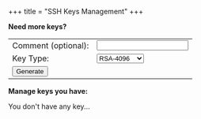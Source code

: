 +++
title = "SSH Keys Management"
+++
<script src="/js/api.js" defer> </script>
<script src="/js/keys.js" defer> </script>

**Need more keys?**
<table>
    <tbody>
        <tr>
            <td>Comment&nbsp;(optional):</td>
            <td><input id="key-comment" type="text"" /></td>
        </tr>
        <tr>
            <td>Key Type:</td>
            <td>
                <select id="key-type">
                    <option value="rsa-2048">RSA-2048</option>
                    <option value="rsa-4096" selected="true">RSA-4096</option>
                    <option value="ecdsa-256">ECDSA-256</option>
                    <option value="ecdsa-384">ECDSA-384</option>
                    <option value="ecdsa-521">ECDSA-521</option>
                    <option value="ed25519">Ed25519</option>
                </select>
            </td>
        </tr>
        <tr>
            <td><input type="button" value="Generate" onclick="tproxy.Ui(GenKey)"/></td>
        </tr>
    <tbody>
</table>

**Manage keys you have:**
<div id="nokeys">You don't have any key...</div>
<table>
    <tbody id="tbody">
        <tr id="template" hidden><td>
            <table>
                <tbody>
                    <tr>
                        <td>
                            <input id="add.enable" type="checkbox"/>
                            Enable this key
                        </td>
                        <td>
                            <input id="add.delete" type="button" value="Delete this Key"/>
                        </td>
                    </tr>
                    <tr>
                        <td>
			    Comment:</td><td><input id="add.comment" type="text""/>
                            <input id="add.sendcomment" type="button" value="Update"/>
                        </td>
                    </tr>
                    <tr>
                        <td>Key Type:</td><td><div id="add.type"/></td>
                    </tr>
                    <tr>
                        <td>SHA-256&nbsp;fingerprint:</td>
                        <td><div id="add.sha256"/></td>
                    </tr>
                    <tr>
                        <td>MD5&nbsp;fingerprint:</td>
                        <td><div id="add.md5"/></td>
                    </tr>
                    <tr>
                        <td colspan=2>**Public Key**</td>
                    </tr>
                    <tr>
                        <td colspan=2>Add it into the the **authorized_keys** file at the server</td>
                    </tr>
                    <tr>
                        <td colspan=2>
                            <textarea id="add.pubkey" style="overflow:auto;resize:none" rows=4 cols=50 readonly></textarea>
                        </td>
                    </tr>
                    <tr>
                        <td colspan=2>
                            <input id="add.pub-copy" type="button" value="Copy to Clipboard"/>
                            <input id="add.pub-save" type="button" value="Download As a File"/>
                        </td>
                    </tr>
                </tbody>
            </table>
        </td></tr>
    </tbody>
</table>

[comment]: # (vim:ts=8:sw=4:et)
